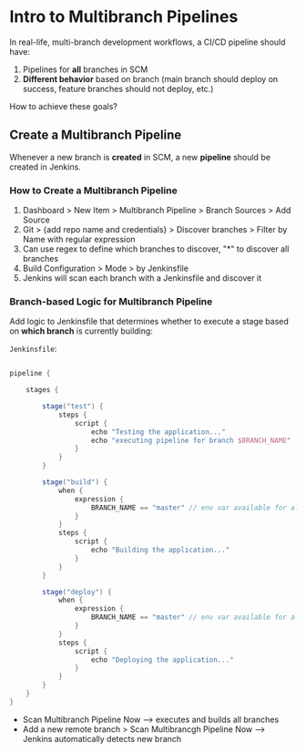 # Intro to Multibranch Pipelines

In real-life, multi-branch development workflows, a CI/CD pipeline should have:

1. Pipelines for **all** branches in SCM
2. **Different behavior** based on branch (main branch should deploy on success,
   feature branches should not deploy, etc.)

How to achieve these goals?

## Create a Multibranch Pipeline

Whenever a new branch is **created** in SCM, a new **pipeline** should be
created in Jenkins.

### How to Create a Multibranch Pipeline

1. Dashboard > New Item > Multibranch Pipeline > Branch Sources > Add Source
2. Git > {add repo name and credentials} > Discover branches > Filter by Name
   with regular expression
3. Can use regex to define which branches to discover, "\*" to discover all
   branches
4. Build Configuration > Mode > by Jenkinsfile
5. Jenkins will scan each branch with a Jenkinsfile and discover it

### Branch-based Logic for Multibranch Pipeline

Add logic to Jenkinsfile that determines whether to execute a stage based on
**which branch** is currently building:

`Jenkinsfile`:

```groovy

pipeline {

    stages {

        stage("test") {
            steps {
                script {
                    echo "Testing the application..."
                    echo "executing pipeline for branch $BRANCH_NAME"
                }
            }
        }

        stage("build") {
            when {
                expression {
                    BRANCH_NAME == "master" // env var available for all multibranch pipelines; holds currently-building branch name
                }
            }
            steps {
                script {
                    echo "Building the application..."
                }
            }
        }

        stage("deploy") {
            when {
                expression {
                    BRANCH_NAME == "master" // env var available for all multibranch pipelines; holds currently-building branch name
                }
            }
            steps {
                script {
                    echo "Deploying the application..."
                }
            }
        }
    }
}
```

- Scan Multibranch Pipeline Now --> executes and builds all branches
- Add a new remote branch > Scan Multibrancgh Pipeline Now --> Jenkins
  automatically detects new branch
